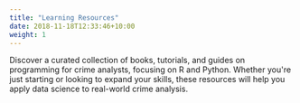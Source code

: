 ```yaml
---
title: "Learning Resources"
date: 2018-11-18T12:33:46+10:00
weight: 1
---
```


Discover a curated collection of books, tutorials, and guides on programming for crime analysts, focusing on R and Python. Whether you're just starting or looking to expand your skills, these resources will help you apply data science to real-world crime analysis.